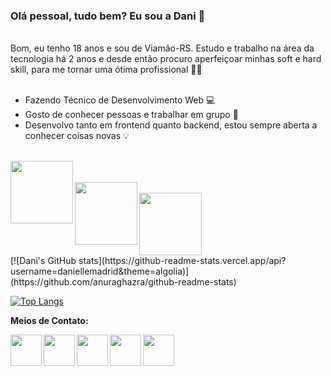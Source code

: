  <h3>Olá pessoal, tudo bem? Eu sou a Dani 👋</h3>
<br>
Bom, eu tenho 18 anos e sou de Viamão-RS. Estudo e trabalho na área da tecnologia há 2 anos e desde então procuro aperfeiçoar minhas soft e hard skill, para me tornar uma ótima profissional 👩‍💻
<br>
<br>

- Fazendo Técnico de Desenvolvimento Web 💻
- Gosto de conhecer pessoas e trabalhar em grupo 🤝
- Desenvolvo tanto em frontend quanto backend, estou sempre aberta a conhecer coisas novas 💡

<br>
<img src="https://media0.giphy.com/media/7FgIb4R4wtE744CyXZ/giphy.gif" width="100" height="100" align="left"/>
<br>
<br>
<img src="https://i.pinimg.com/originals/a7/46/87/a74687ad4323e30d501483458f3f6a38.gif" width="100" height="100" align="left"  />
<br>
<img src="https://cdn.dribbble.com/users/876183/screenshots/4178051/_______.gif"  width="100" height="100" />
<br>
[![Dani's GitHub stats](https://github-readme-stats.vercel.app/api?username=daniellemadrid&theme=algolia)](https://github.com/anuraghazra/github-readme-stats)

[![Top Langs](https://github-readme-stats.vercel.app/api/top-langs/?username=daniellemadrid&theme=algolia&layout=compact)](https://github.com/anuraghazra/github-readme-stats)
<br>
<p><STRONG>Meios de Contato:</STRONG></p>
<a href="https://www.linkedin.com/in/daniellermadrid/" />
<img src=https://user-images.githubusercontent.com/49623007/125862796-a6d61c0e-4537-46f9-9db6-39173b4b3b7b.png height="50" align="left">
<a href="https://www.instagram.com/_dwho"/>
<img src=https://user-images.githubusercontent.com/49623007/125863010-2c8ec704-5415-43c2-8db4-c28b5dde17a4.png height="50" align="left">
<a href="https://twitter.com/_dwho"/>
<img src=https://user-images.githubusercontent.com/49623007/125863062-b5b22168-48ff-43d3-a0f6-b135abe5b1b4.png height="50" align="left">
<a href="https://www.facebook.com/danielle.madrid.96"/>                                                                                                                            <img src=https://user-images.githubusercontent.com/49623007/125863125-f42c7d32-f3f2-4a5a-be1b-9867c6697336.png height="50" align="left">
<a href="mailto:daniellereismadridd@gmail.com"/>
<img src=https://user-images.githubusercontent.com/49623007/125863208-4fc34aee-09cd-4627-8aa3-3d632971d8e6.png height="50" align="left">
